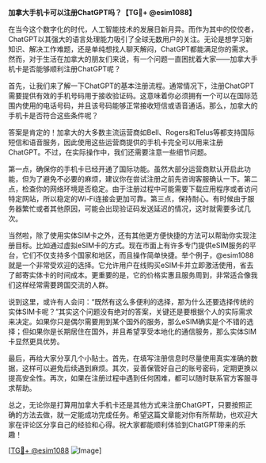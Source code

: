 **加拿大手机卡可以注册ChatGPT吗？【TG💪+ @esim1088】**

在当今这个数字化的时代，人工智能技术的发展日新月异。而作为其中的佼佼者，ChatGPT以其强大的语言处理能力吸引了全球无数用户的关注。无论是想学习新知识、解决工作难题，还是单纯想找人聊天解闷，ChatGPT都能满足你的需求。然而，对于生活在加拿大的朋友们来说，有一个问题一直困扰着大家——加拿大手机卡是否能够顺利注册ChatGPT呢？

首先，让我们来了解一下ChatGPT的基本注册流程。通常情况下，注册ChatGPT需要提供有效的手机号码用于接收验证码。这意味着你必须拥有一个可以在国际范围内使用的电话号码，并且该号码能够正常接收短信或语音通话。那么，加拿大的手机卡是否符合这些条件呢？

答案是肯定的！加拿大的大多数主流运营商如Bell、Rogers和Telus等都支持国际短信和语音服务，因此使用这些运营商提供的手机卡完全可以用来注册ChatGPT。不过，在实际操作中，我们还需要注意一些细节问题。

第一点，确保你的手机卡已经开通了国际功能。虽然大部分运营商默认开启此功能，但为了避免不必要的麻烦，建议你在尝试注册之前先咨询客服确认一下。第二点，检查你的网络环境是否稳定。由于注册过程中可能需要下载应用程序或者访问特定网站，所以稳定的Wi-Fi连接会更加可靠。第三点，保持耐心。有时候由于服务器繁忙或者其他原因，可能会出现验证码发送延迟的情况，这时就需要多试几次。

当然啦，除了使用实体SIM卡之外，还有其他更方便快捷的方法可以帮助你实现注册目标。比如通过虚拟eSIM卡的方式。现在市面上有许多专门提供eSIM服务的平台，它们不仅支持多个国家和地区，而且操作简单快捷。举个例子，@esim1088 就是一个非常受欢迎的选择。它允许用户在线购买eSIM卡并立即激活使用，省去了邮寄实体卡的时间成本。更重要的是，它的价格实惠且服务周到，非常适合像我们这样经常需要跨国交流的人群。

说到这里，或许有人会问：“既然有这么多便利的选择，那为什么还要选择传统的实体SIM卡呢？”其实这个问题没有绝对的答案，关键还是要根据个人的实际需求来决定。如果你只是偶尔需要用到某个国外的服务，那么eSIM确实是个不错的选择；但如果你是长期居住在国外，并且希望享受本地化的通信服务，那么实体SIM卡显然更具优势。

最后，再给大家分享几个小贴士。首先，在填写注册信息时尽量使用真实准确的数据，这样可以避免后续遇到麻烦。其次，妥善保管好自己的账号密码，定期更换以提高安全性。再次，如果在注册过程中遇到任何困难，都可以随时联系官方客服寻求帮助。

总之，无论你是打算用加拿大手机卡还是其他方式来注册ChatGPT，只要按照正确的方法去做，就一定能成功完成任务。希望这篇文章能对你有所帮助，也欢迎大家在评论区分享自己的经验和心得。祝大家都能顺利体验到ChatGPT带来的乐趣！

[[TG💪+ @esim1088](https://t.me/s/esim1088) ![Image](https://i.postimg.cc/4NQfJmqS/Snipaste-2025-05-13-00-14-12.png)]